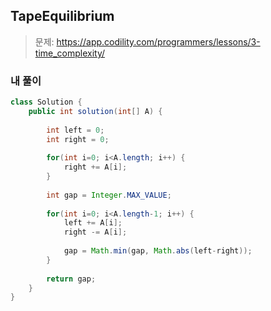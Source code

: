 ## TapeEquilibrium
>문제: https://app.codility.com/programmers/lessons/3-time_complexity/

### 내 풀이
~~~java
class Solution {
    public int solution(int[] A) {
        
        int left = 0;
        int right = 0;
        
        for(int i=0; i<A.length; i++) {
            right += A[i];
        }
        
        int gap = Integer.MAX_VALUE;
        
        for(int i=0; i<A.length-1; i++) {
            left += A[i];
            right -= A[i];
            
            gap = Math.min(gap, Math.abs(left-right));
        }
        
        return gap;   
    }
}
~~~
